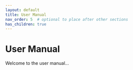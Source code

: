 ```yaml
---
layout: default
title: User Manual
nav_order: 5  # optional to place after other sections
has_children: true
---
```


# User Manual

Welcome to the user manual...
